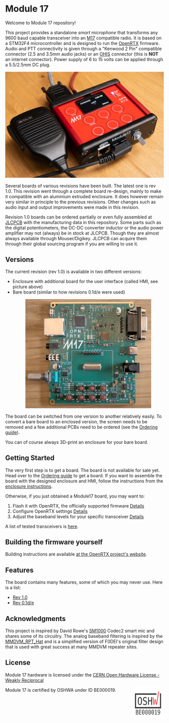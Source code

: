 # Module 17
Welcome to Module 17 repository!

This project provides a standalone _smart microphone_ that transforms any 9600 baud capable transceiver into an [M17](https://m17project.org/) compatible radio. It is based on a STM32F4 microcontroller and is designed to run the [OpenRTX](https://openrtx.org/) firmware. Audio and PTT connectivity is given through a "Kenwood 2 Pin" compatible connector (2.5 and 3.5mm audio jacks) or an [OHIS](https://ohis.org/) connector (this is **NOT** an internet connector). Power supply of 6 to 15 volts can be applied through a 5.5/2.5mm DC plug.


<p align="center">
    <img src="./docs/_media/Module17_rev1.0_enclosure.jpg" width="600">
</p>

Several boards of various revisions have been built. The latest one is rev 1.0. This revision went through a complete board re-design, mainly to make it compatible with an aluminium extruded enclosure. It does however remain very similar in principle to the previous revisions. Other changes such as audio input and output improvements were made in this revision.

Revision 1.0 boards can be ordered partially or even fully assembled at [JLCPCB](https://www.jlcpcb.com) with the manufacturing data in this repository. Some parts such as the digital potentiometers, the DC-DC converter inductor or the audio power amplifier may not (always) be in stock at JLCPCB. Though they are almost always available through Mouser/Digikey. JLCPCB can acquire them through their global sourcing program if you are willing to use it.

## Versions

The current revision (rev 1.0) is available in two different versions:
- Enclosure with additional board for the user interface (called HMI, see picture above)
- Bare board (similar to how revisions 0.1d/e were used)
    <p align="center">
    <img src="./docs/_media/Module17_rev1.0_bare_front.jpg" width="400">
    </p>

The board can be switched from one version to another relatively easily. To convert a bare board to an enclosed version, the screen needs to be removed and a few additional PCBs need to be ordered (see the [Ordering guide](./docs/order.md)).

You can of course always 3D-print an enclosure for your bare board.

## Getting Started

The very first step is to get a board. The board is not available for sale yet. Head over to the [Ordering guide](./docs/order.md) to get a board. If you want to assemble the board with the designed enclosure and HMI, follow the instructions from the [enclosure instructions](./docs/enclosure.md).

Otherwise, if you just obtained a Module17 board, you may want to:

1. Flash it with OpenRTX, the officially supported firmware [Details](./docs/flashing.md)
2. Configure OpenRTX settings [Details](./docs/quickstart.md#configure-openrtx)
3. Adjust the baseband levels for your specific transceiver [Details](./docs/quickstart.md#adjusting-the-baseband-levels)

A list of tested transceivers is [here](https://wiki.m17project.org/radio_compatibility).

## Building the firmware yourself

Building instructions are available [at the OpenRTX project's website](https://openrtx.org/#/compiling).

## Features

The board contains many features, some of which you may never use. Here is a list:
- [Rev 1.0](./docs/features.md)
- [Rev 0.1d/e](../1e29440208ae519b9b4e89094e34ecb27943ad3d/README.md#usage-rev-01de)

## Acknowledgments
This project is inspired by David Rowe's [SM1000](https://www.rowetel.com/wordpress/?p=3125) Codec2 smart mic and shares some of its circuitry. The analog baseband filtering is inspired by the [MMDVM_RPT_Hat](https://github.com/mathisschmieder/MMDVM_RPT_Hat) and is a simplified version of F0DEI's original filter design that is used with great success at many MMDVM repeater sites.

## License
Module 17 hardware is licensed under the [CERN Open Hardware License - Weakly Reciprocal](https://ohwr.org/cern_ohl_w_v2.txt)

Module 17 is certified by OSHWA under ID BE000019. <img align="right" width="100" height="100" src="./docs/_media/certification-mark-BE000019-stacked.svg">
